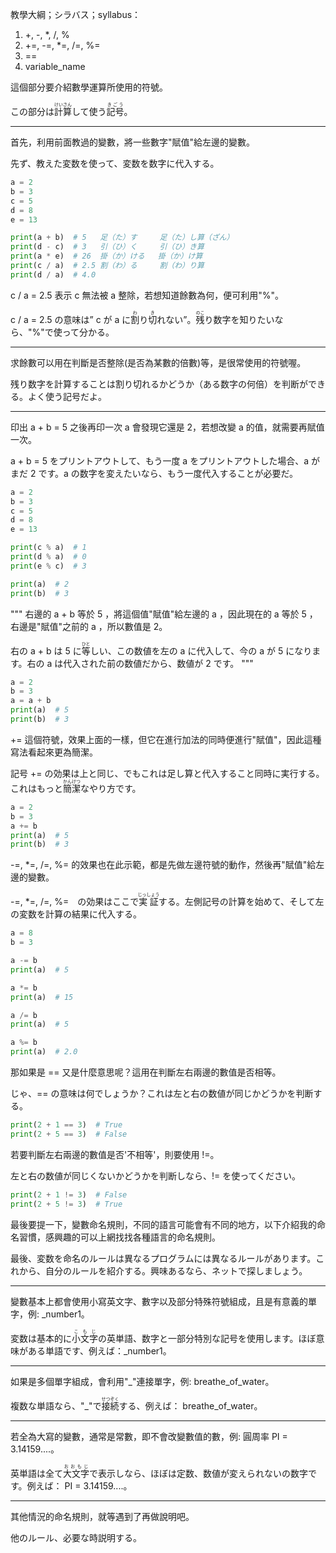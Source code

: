 教學大綱；シラバス；syllabus：
1. +, -, *, /, %
2. +=, -=, *=, /=, %=
3. ==
4. variable_name


這個部分要介紹數學運算所使用的符號。

この部分は<ruby>計算<rt>けいさん</rt></ruby>して使う<ruby>記号<rt>きごう</rt></ruby>。

---

首先，利用前面教過的變數，將一些數字"賦值"給左邊的變數。

先ず、教えた変数を使って、変数を数字に代入する。

```python
a = 2
b = 3
c = 5
d = 8
e = 13

print(a + b)  # 5   足（た）す     足（た）し算（ざん）
print(d - c)  # 3   引（ひ）く     引（ひ）き算
print(a * e)  # 26  掛（か）ける   掛（か）け算   
print(c / a)  # 2.5 割（わ）る     割（わ）り算
print(d / a)  # 4.0 
```

c / a = 2.5 表示 c 無法被 a 整除，若想知道餘數為何，便可利用"%"。

c / a = 2.5 の意味は” c が a に<ruby>割<rt>わ</rt></ruby>り<ruby>切<rt>き</rt></ruby>れない”。<ruby>残<rt>のこ</rt></ruby>り数字を知りたいなら、"%"で使って分かる。

---

求餘數可以用在判斷是否整除(是否為某數的倍數)等，是很常使用的符號喔。

残り数字を計算することは割り切れるかどうか（ある数字の何倍）を判断ができる。よく使う記号だよ。

---

印出 a + b = 5 之後再印一次 a 會發現它還是 2，若想改變 a 的值，就需要再賦值一次。

a + b = 5 をプリントアウトして、もう一度 a をプリントアウトした場合、a がまだ 2 です。a の数字を変えたいなら、もう一度代入することが必要だ。

```python
a = 2
b = 3
c = 5
d = 8
e = 13

print(c % a)  # 1
print(d % a)  # 0
print(e % c)  # 3

print(a)  # 2
print(b)  # 3
```


"""
右邊的 a + b 等於 5 ，將這個值"賦值"給左邊的 a ，因此現在的 a 等於 5 ，右邊是"賦值"之前的 a ，所以數值是 2。

右の a + b は 5 に<ruby>等<rt>ひと</rt><ruby>しい、この数値を左の a に代入して、今の a が 5 になります。右の a は代入された前の数値だから、数値が 2 です。
"""

```python
a = 2
b = 3
a = a + b
print(a)  # 5
print(b)  # 3
```

+= 這個符號，效果上面的一樣，但它在進行加法的同時便進行"賦值"，因此這種寫法看起來更為簡潔。

記号 += の効果は上と同じ、でもこれは足し算と代入すること同時に実行する。これはもっと<ruby>簡潔<rt>かんけつ</rt></ruby>なやり方です。

```python
a = 2
b = 3
a += b
print(a)  # 5
print(b)  # 3
```

-=, *=, /=, %= 的效果也在此示範，都是先做左邊符號的動作，然後再"賦值"給左邊的變數。

-=, *=, /=, %=　の効果はここで<ruby>実証<rt>じっしょう</rt></ruby>する。左側記号の計算を始めて、そして左の変数を計算の結果に代入する。

```python
a = 8
b = 3

a -= b
print(a)  # 5

a *= b
print(a)  # 15

a /= b
print(a)  # 5

a %= b
print(a)  # 2.0
```

那如果是 == 又是什麼意思呢？這用在判斷左右兩邊的數值是否相等。

じゃ、== の意味は何でしょうか？これは左と右の数値が同じかどうかを判断する。

```python
print(2 + 1 == 3)  # True
print(2 + 5 == 3)  # False
```

若要判斷左右兩邊的數值是否'不相等'，則要使用 !=。

左と右の数値が同じくないかどうかを判断しなら、!= を使ってください。

```python
print(2 + 1 != 3)  # False
print(2 + 5 != 3)  # True
```

最後要提一下，變數命名規則，不同的語言可能會有不同的地方，以下介紹我的命名習慣，感興趣的可以上網找找各種語言的命名規則。

最後、変数を命名のルールは異なるプログラムには異なるルールがあります。これから、自分のルールを紹介する。興味あるなら、ネットで探しましょう。

---

變數基本上都會使用小寫英文字、數字以及部分特殊符號組成，且是有意義的單字，例: _number1。

変数は基本的に<ruby>小文字<rt>こもじ</rt></ruby>の英単語、数字と一部分特別な記号を使用します。ほぼ意味がある単語です、例えば：_number1。

---

如果是多個單字組成，會利用"_"連接單字，例: breathe_of_water。

複数な単語なら、"_"で<ruby>接続<rt>せつぞく</rt></ruby>する、例えば： breathe_of_water。

---

若全為大寫的變數，通常是常數，即不會改變數值的數，例: 圓周率 PI = 3.14159....。

英単語は全て<ruby>大文字<rt>おおもじ</rt></ruby>で表示しなら、ほぼは定数、数値が変えられないの数字です。例えば： PI = 3.14159....。

---

其他情況的命名規則，就等遇到了再做說明吧。

他のルール、必要な時説明する。
